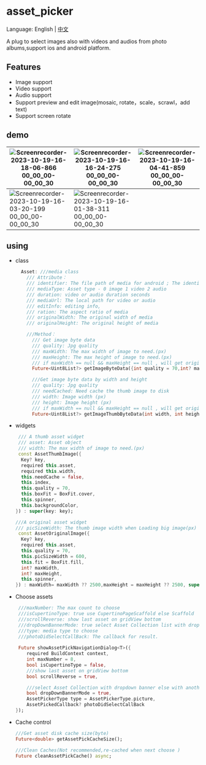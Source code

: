 # asset_picker

Language: English | [中文](README-ZH.md)

A plug to select images also with videos and audios from photo albums,support ios and android platform.

## Features
- Image support
- Video support
- Audio support
- Support preview and edit image(mosaic, rotate，scale，scrawl，add text)
- Support screen rotate

## demo

| ![Screenrecorder-2023-10-19-16-18-06-866 00_00_00-00_00_30](https://github.com/liqping/asset_picker/assets/62126718/a944f594-6e59-479a-a8e4-22e3c6283982) | ![Screenrecorder-2023-10-19-16-16-24-275 00_00_00-00_00_30](https://github.com/liqping/asset_picker/assets/62126718/36e644ab-eb83-4cd0-bf85-1242f5dc4d82) | ![Screenrecorder-2023-10-19-16-04-41-859 00_00_00-00_00_30](https://github.com/liqping/asset_picker/assets/62126718/ea1dec20-acf0-4120-bcdc-2f995db6b953) |
|-----------------------------------------------------------------------------------------------------------------------------------------------------------|-----------------------------------------------------------------------------------------------------------------------------------------------------------|-----------------------------------------------------------------------------------------------------------------------------------------------------------|
| ![Screenrecorder-2023-10-19-16-03-20-199 00_00_00-00_00_30](https://github.com/liqping/asset_picker/assets/62126718/968f419f-c47b-4a15-9b1c-51d6ccc32d78) | ![Screenrecorder-2023-10-19-16-01-38-311 00_00_00-00_00_30](https://github.com/liqping/asset_picker/assets/62126718/5d7d5ff0-9f40-4ec6-bfc7-c3249f3889b4) |


## using
- class
  ```dart
    Asset: ///media class
      /// Attribute：
      /// identifier: The file path of media for android ; The identifier of media for ios
      /// mediaType: Asset type - 0 image 1 video 2 audio
      /// duration: video or audio duration seconds
      /// mediaUrl: The local path for video or audio 
      /// editInfo: editing info,
      /// ration: The aspect ratio of media
      /// originalWidth: The original width of media
      /// originalHeight: The original height of media

      ///Method：
        /// Get image byte data
        /// quality: Jpg quality
        /// maxWidth: The max width of image to need.(px)
        /// maxHeight: The max height of image to need.(px)
        /// if maxWidth == null && maxHeight == null , will get original image
        Future<Uint8List?> getImageByteData({int quality = 70,int? maxWidth,int? maxHeight,bool ignoreEditInfo = false});

        ///Get image byte data by width and height
        /// quality: Jpg quality
        /// needCached: Need cache the thumb image to disk
        /// width: Image width (px)
        /// height: Image height (px)
        /// if maxWidth == null && maxHeight == null , will get original image
        Future<Uint8List?> getImageThumbByteData(int width, int height, {int quality = 100,bool needCached = false});
  
  ```
- widgets
  ```dart
   /// A thumb asset widget
   /// asset: Asset object
   /// width: The max width of image to need.(px)
   const AssetThumbImage({
    Key? key,
    required this.asset,
    required this.width,
    this.needCache = false,
    this.index,
    this.quality = 70,
    this.boxFit = BoxFit.cover,
    this.spinner,
    this.backgroundColor,
  }) : super(key: key);
  
  ///A original asset widget
  /// picSizeWidth: The thumb image width when Loading big image(px)
   const AssetOriginalImage({
    Key? key,
    required this.asset,
    this.quality = 70,
    this.picSizeWidth = 600,
    this.fit = BoxFit.fill,
    int? maxWidth,
    int? maxHeight,
    this.spinner,
  }) : maxWidth= maxWidth ?? 2500,maxHeight = maxHeight ?? 2500, super(key: key);
  ```

- Choose assets
  ```dart
   ///maxNumber: The max count to choose
   ///isCupertinoType: true use CupertinoPageScaffold else Scaffold
   ///scrollReverse: show last asset on gridView bottom
   ///dropDownBannerMode: true select Asset Collection list with dropdown banner , else Asset Collection list show in another page
   ///type: media type to choose
   ///photoDidSelectCallBack: The callback for result.
    
   Future showAssetPickNavigationDialog<T>({
      required BuildContext context,
      int maxNumber = 8,
      bool isCupertinoType = false,
      ///show last asset on gridView bottom
      bool scrollReverse = true,

      ///select Asset Collection with dropdown banner else with another list
      bool dropDownBannerMode = true,
      AssetPickerType type = AssetPickerType.picture,
      AssetPickedCallback? photoDidSelectCallBack
  });
  ```
- Cache control
  ```dart
  ///Get asset disk cache size(byte)
  Future<double> getAssetPickCacheSize();

  ///Clean Caches(Not recommended,re-cached when next choose )
  Future cleanAssetPickCache() async;
  ```
